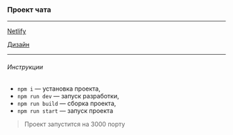 ### Проект чата

---

[Netlify](https://deploy--nimble-capybara-511fe3.netlify.app/)

[Дизайн](https://www.figma.com/file/24EUnEHGEDNLdOcxg7ULwV/Chat?type=design&t=Na47U2OW4oHi0Z9s-0)

---

###### Инструкции

- `npm i` — установка проекта,
- `npm run dev` — запуск разработки,
- `npm run build` — сборка проекта,
- `npm run start` — запуск проекта

> Проект запустится на 3000 порту
